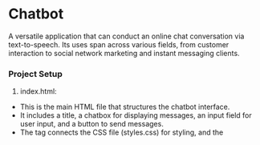 # Chatbot
A versatile application that can conduct an online chat conversation via text-to-speech. Its uses span across various fields, from customer interaction to social network marketing and instant messaging clients.

### Project Setup
1. index.html:

- This is the main HTML file that structures the chatbot interface.
- It includes a title, a chatbox for displaying messages, an input field for user input, and a button to send messages.
- The <link> tag connects the CSS file (styles.css) for styling, and the <script> tag connects the JavaScript file (script.js) for functionality.

2. styles.css:

- This file contains all the CSS styles that define the appearance of the chatbot.
- It styles the body, header, chatbox, user messages, bot messages, input field, and send button.
- The styles ensure that the chatbot is visually appealing and user-friendly.

3. script.js:

- This file contains the JavaScript code that adds interactivity to the chatbot.
- It listens for clicks on the send button and retrieves the user input.
- The addMessage function is responsible for displaying messages in the chatbox, distinguishing between user and bot messages.
- A simulated bot response is generated after a short delay to mimic a real conversation.

### Further Enhancements
- Adding more complex responses, integrating an actual chatbot API, or improving the styling to make it more visually appealing.
- Message timestamps, user authentication, or saving chat history for a more robust application.